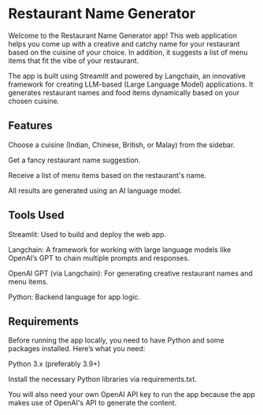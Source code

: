 # Restaurant Name Generator
Welcome to the Restaurant Name Generator app! This web application helps you come up with a creative and catchy name for your restaurant based on the cuisine of your choice. In addition, it suggests a list of menu items that fit the vibe of your restaurant.

The app is built using Streamlit and powered by Langchain, an innovative framework for creating LLM-based (Large Language Model) applications. It generates restaurant names and food items dynamically based on your chosen cuisine.

## Features
Choose a cuisine (Indian, Chinese, British, or Malay) from the sidebar.

Get a fancy restaurant name suggestion.

Receive a list of menu items based on the restaurant's name.

All results are generated using an AI language model.

## Tools Used
Streamlit: Used to build and deploy the web app.

Langchain: A framework for working with large language models like OpenAI’s GPT to chain multiple prompts and responses.

OpenAI GPT (via Langchain): For generating creative restaurant names and menu items.

Python: Backend language for app logic.

## Requirements
Before running the app locally, you need to have Python and some packages installed. Here’s what you need:

Python 3.x (preferably 3.9+)

Install the necessary Python libraries via requirements.txt.

You will also need your own OpenAI API key to run the app because the app makes use of OpenAI's API to generate the content.

